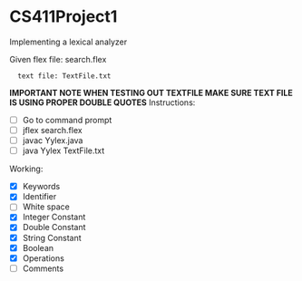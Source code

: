 # CS411Project1
Implementing a lexical analyzer

Given flex file: search.flex

      text file: TextFile.txt
 
 **IMPORTANT NOTE WHEN TESTING OUT TEXTFILE MAKE SURE TEXT FILE IS USING PROPER DOUBLE QUOTES**
Instructions:
- [ ] Go to command prompt
- [ ] jflex search.flex
- [ ] javac Yylex.java
- [ ] java Yylex TextFile.txt

Working:
- [X] Keywords
- [X] Identifier
- [ ] White space
- [X] Integer Constant
- [X] Double Constant
- [X] String Constant
- [X] Boolean
- [X] Operations
- [ ] Comments
